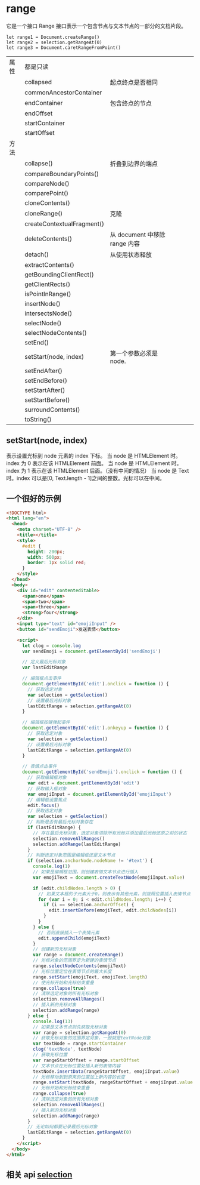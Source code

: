# range

它是一个接口
Range 接口表示一个包含节点与文本节点的一部分的文档片段。

```
let range1 = Document.createRange()
let range2 = selection.getRangeAt(0)
let range3 = Document.caretRangeFromPoint()
```

|      |                            |                               |     |     |     |
| ---- | -------------------------- | ----------------------------- | --- | --- | --- |
| 属性 | 都是只读                   |                               |     |     |     |
|      | collapsed                  | 起点终点是否相同              |     |     |     |
|      | commonAncestorContainer    |                               |     |     |     |
|      | endContainer               | 包含终点的节点                |     |     |     |
|      | endOffset                  |                               |     |     |     |
|      | startContainer             |                               |     |     |     |
|      | startOffset                |                               |     |     |     |
| 方法 |                            |                               |     |     |     |
|      | collapse()                 | 折叠到边界的端点              |     |     |     |
|      | compareBoundaryPoints()    |                               |     |     |     |
|      | compareNode()              |                               |     |     |     |
|      | comparePoint()             |                               |     |     |     |
|      | cloneContents()            |                               |     |     |     |
|      | cloneRange()               | 克隆                          |     |     |     |
|      | createContextualFragment() |                               |     |     |     |
|      | deleteContents()           | 从 document 中移除 range 内容 |     |     |     |
|      | detach()                   | 从使用状态释放                |     |     |     |
|      | extractContents()          |                               |     |     |     |
|      | getBoundingClientRect()    |                               |     |     |     |
|      | getClientRects()           |                               |     |     |     |
|      | isPointInRange()           |                               |     |     |     |
|      | insertNode()               |                               |     |     |     |
|      | intersectsNode()           |                               |     |     |     |
|      | selectNode()               |                               |     |     |     |
|      | selectNodeContents()       |                               |     |     |     |
|      | setEnd()                   |                               |     |     |     |
|      | setStart(node, index)      | 第一个参数必须是 node.        |     |     |     |
|      | setEndAfter()              |                               |     |     |     |
|      | setEndBefore()             |                               |     |     |     |
|      | setStartAfter()            |                               |     |     |     |
|      | setStartBefore()           |                               |     |     |     |
|      | surroundContents()         |                               |     |     |     |
|      | toString()                 |                               |     |     |     |

## setStart(node, index)

表示设置光标到 node 元素的 index 下标。
当 node 是 HTMLElement 时。index 为 0 表示在该 HTMLElement 前面。
当 node 是 HTMLElement 时。index 为 1 表示在该 HTMLElement 后面。（没有中间的情况）
当 node 是 Text 时。index 可以是[0, Text.length - 1]之间的整数。光标可以在中间。

## 一个很好的示例

```html
<!DOCTYPE html>
<html lang="en">
  <head>
    <meta charset="UTF-8" />
    <title></title>
    <style>
      #edit {
        height: 200px;
        width: 500px;
        border: 1px solid red;
      }
    </style>
  </head>
  <body>
    <div id="edit" contenteditable>
      <span>one</span>
      <span>two</span>
      <span>three</span>
      <strong>four</strong>
    </div>
    <input type="text" id="emojiInput" />
    <button id="sendEmoji">发送表情</button>

    <script>
      let clog = console.log
      var sendEmoji = document.getElementById('sendEmoji')

      // 定义最后光标对象
      var lastEditRange

      // 编辑框点击事件
      document.getElementById('edit').onclick = function () {
        // 获取选定对象
        var selection = getSelection()
        // 设置最后光标对象
        lastEditRange = selection.getRangeAt(0)
      }

      // 编辑框按键弹起事件
      document.getElementById('edit').onkeyup = function () {
        // 获取选定对象
        var selection = getSelection()
        // 设置最后光标对象
        lastEditRange = selection.getRangeAt(0)
      }

      // 表情点击事件
      document.getElementById('sendEmoji').onclick = function () {
        // 获取编辑框对象
        var edit = document.getElementById('edit')
        // 获取输入框对象
        var emojiInput = document.getElementById('emojiInput')
        // 编辑框设置焦点
        edit.focus()
        // 获取选定对象
        var selection = getSelection()
        // 判断是否有最后光标对象存在
        if (lastEditRange) {
          // 存在最后光标对象，选定对象清除所有光标并添加最后光标还原之前的状态
          selection.removeAllRanges()
          selection.addRange(lastEditRange)
        }
        // 判断选定对象范围是编辑框还是文本节点
        if (selection.anchorNode.nodeName != '#text') {
          console.log(1)
          // 如果是编辑框范围。则创建表情文本节点进行插入
          var emojiText = document.createTextNode(emojiInput.value)

          if (edit.childNodes.length > 0) {
            // 如果文本框的子元素大于0，则表示有其他元素，则按照位置插入表情节点
            for (var i = 0; i < edit.childNodes.length; i++) {
              if (i == selection.anchorOffset) {
                edit.insertBefore(emojiText, edit.childNodes[i])
              }
            }
          } else {
            // 否则直接插入一个表情元素
            edit.appendChild(emojiText)
          }
          // 创建新的光标对象
          var range = document.createRange()
          // 光标对象的范围界定为新建的表情节点
          range.selectNodeContents(emojiText)
          // 光标位置定位在表情节点的最大长度
          range.setStart(emojiText, emojiText.length)
          // 使光标开始和光标结束重叠
          range.collapse(true)
          // 清除选定对象的所有光标对象
          selection.removeAllRanges()
          // 插入新的光标对象
          selection.addRange(range)
        } else {
          console.log(13)
          // 如果是文本节点则先获取光标对象
          var range = selection.getRangeAt(0)
          // 获取光标对象的范围界定对象，一般就是textNode对象
          var textNode = range.startContainer
          clog('textNode', textNode)
          // 获取光标位置
          var rangeStartOffset = range.startOffset
          // 文本节点在光标位置处插入新的表情内容
          textNode.insertData(rangeStartOffset, emojiInput.value)
          // 光标移动到到原来的位置加上新内容的长度
          range.setStart(textNode, rangeStartOffset + emojiInput.value.length)
          // 光标开始和光标结束重叠
          range.collapse(true)
          // 清除选定对象的所有光标对象
          selection.removeAllRanges()
          // 插入新的光标对象
          selection.addRange(range)
        }
        // 无论如何都要记录最后光标对象
        lastEditRange = selection.getRangeAt(0)
      }
    </script>
  </body>
</html>
```

## 相关 api [selection](/language/javascript/selection.html)
